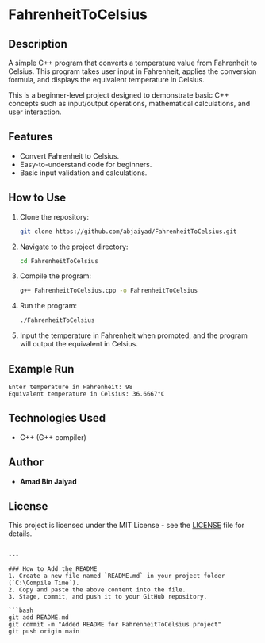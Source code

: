 # FahrenheitToCelsius

## Description
A simple C++ program that converts a temperature value from Fahrenheit to Celsius. This program takes user input in Fahrenheit, applies the conversion formula, and displays the equivalent temperature in Celsius.

This is a beginner-level project designed to demonstrate basic C++ concepts such as input/output operations, mathematical calculations, and user interaction.

## Features
- Convert Fahrenheit to Celsius.
- Easy-to-understand code for beginners.
- Basic input validation and calculations.

## How to Use
1. Clone the repository:
   ```bash
   git clone https://github.com/abjaiyad/FahrenheitToCelsius.git
   ```

2. Navigate to the project directory:
   ```bash
   cd FahrenheitToCelsius
   ```

3. Compile the program:
   ```bash
   g++ FahrenheitToCelsius.cpp -o FahrenheitToCelsius
   ```

4. Run the program:
   ```bash
   ./FahrenheitToCelsius
   ```

5. Input the temperature in Fahrenheit when prompted, and the program will output the equivalent in Celsius.

## Example Run
```
Enter temperature in Fahrenheit: 98
Equivalent temperature in Celsius: 36.6667°C
```

## Technologies Used
- C++ (G++ compiler)

## Author
- **Amad Bin Jaiyad**

## License
This project is licensed under the MIT License - see the [LICENSE](LICENSE) file for details.
```

---

### How to Add the README
1. Create a new file named `README.md` in your project folder (`C:\Compile Time`).
2. Copy and paste the above content into the file.
3. Stage, commit, and push it to your GitHub repository.

```bash
git add README.md
git commit -m "Added README for FahrenheitToCelsius project"
git push origin main
```
